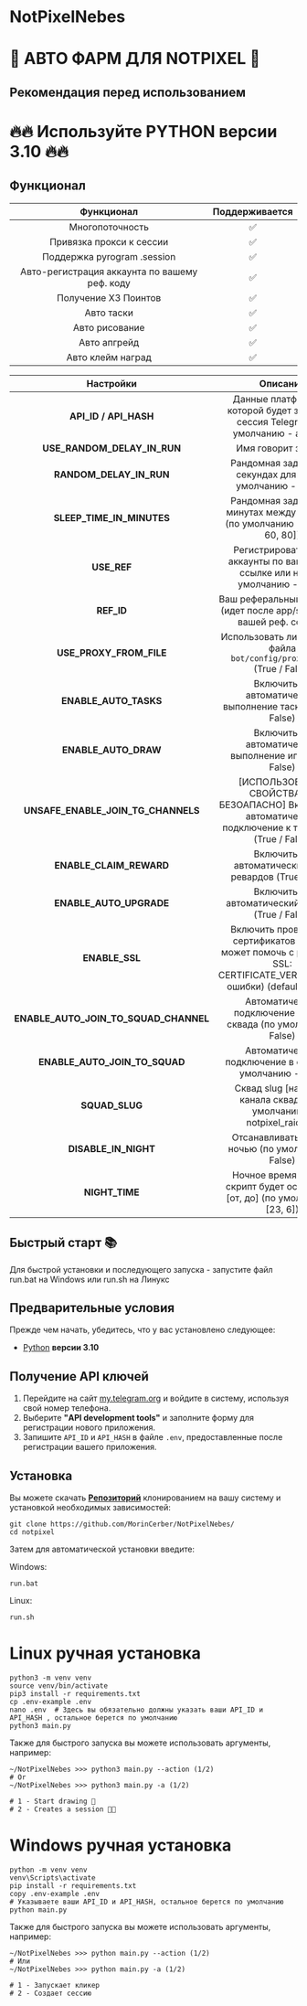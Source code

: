 # NotPixelNebes

# 🎨 АВТО ФАРМ ДЛЯ NOTPIXEL 🎨

## Рекомендация перед использованием

# 🔥🔥 Используйте PYTHON версии 3.10 🔥🔥


## Функционал  
|                  Функционал                   | Поддерживается |
|:---------------------------------------------:|:--------------:|
|                Многопоточность                |       ✅        | 
|           Привязка прокси к сессии            |       ✅        | 
|          Поддержка pyrogram .session          |       ✅        |
| Авто-регистрация аккаунта по вашему реф. коду |       ✅        |
|             Получение X3 Поинтов              |       ✅        |
|                  Авто таски                   |       ✅        |
|                Авто рисование                 |       ✅        |
|                 Авто апгрейд                  |       ✅        |
|               Авто клейм наград               |       ✅        |


|                     Настройки                     |                                                          Описание                                                           |
|:-------------------------------------------------:|:---------------------------------------------------------------------------------------------------------------------------:|
|               **API_ID / API_HASH**               |                     Данные платформы, с которой будет запущена сессия Telegram (по умолчанию - android)                     |
|            **USE_RANDOM_DELAY_IN_RUN**            |                                                     Имя говорит за себя                                                     |
|              **RANDOM_DELAY_IN_RUN**              |                                Рандомная задержка в секундах для ^^^ (по умолчанию - [5, 30]                                |
|             **SLEEP_TIME_IN_MINUTES**             |                        Рандомная задержка в минутах между цыклами (по умолчанию - [20, 40, 60, 80])                         |
|                    **USE_REF**                    |                      Регистрировать ваши аккаунты по вашей реф. ссылке или нет (по умолчанию - False)                       |
|                    **REF_ID**                     |                           Ваш реферальный аргумент (идет после app/startapp? в вашей реф. ссылке)                           |
|              **USE_PROXY_FROM_FILE**              |                           Использовать ли прокси из файла `bot/config/proxies.txt` (True / False)                           |
|               **ENABLE_AUTO_TASKS**               |                                 Включить ли автоматическое выполнение тасков (True / False)                                 |
|               **ENABLE_AUTO_DRAW**                |                                  Включить ли автоматическое выполнение игр (True / False)                                   |
|        **UNSAFE_ENABLE_JOIN_TG_CHANNELS**         |          [ИСПОЛЬЗОВАНИЕ СВОЙСТВА НЕ БЕЗОАПАСНО] Включить ли автоматическое подключение к тг каналам (True / False)          |
|              **ENABLE_CLAIM_REWARD**              |                                   Включить ли автоматический збор ревардов (True / False)                                   |
|              **ENABLE_AUTO_UPGRADE**              |                                     Включить ли автоматический апгрейд  (True / False)                                      |
|                  **ENABLE_SSL**                   | Включить проверку ssl сертификатов (думаю может помочь с решением SSL: CERTIFICATE_VERIFY_FAILED ошибки)  (default - False) |
|       **ENABLE_AUTO_JOIN_TO_SQUAD_CHANNEL**       |                              Автоматическое подключение в канал сквада (по умолчанию - False)                               |
|           **ENABLE_AUTO_JOIN_TO_SQUAD**           |                                  Автоматическое подключение в сквад (по умолчанию - True)                                   |
|                  **SQUAD_SLUG**                   |                            Сквад slug [название канала сквада] (по умолчанию - notpixel_raiders)                            |
|               **DISABLE_IN_NIGHT**                |                                      Отсанавливать скрипт ночью (по умолчанию - False)                                      |
|                  **NIGHT_TIME**                   |                       Ночное время в какое скрипт будет остановлен  [от, до] (по умолчанию - [23, 6])                       |

## Быстрый старт 📚

Для быстрой установки и последующего запуска - запустите файл run.bat на Windows или run.sh на Линукс

## Предварительные условия
Прежде чем начать, убедитесь, что у вас установлено следующее:
- [Python](https://www.python.org/downloads/) **версии 3.10**

## Получение API ключей
1. Перейдите на сайт [my.telegram.org](https://my.telegram.org) и войдите в систему, используя свой номер телефона.
2. Выберите **"API development tools"** и заполните форму для регистрации нового приложения.
3. Запишите `API_ID` и `API_HASH` в файле `.env`, предоставленные после регистрации вашего приложения.

## Установка
Вы можете скачать [**Репозиторий**](https://github.com/MorinCerber/NotPixelNebes/) клонированием на вашу систему и установкой необходимых зависимостей:
```shell
git clone https://github.com/MorinCerber/NotPixelNebes/
cd notpixel
```

Затем для автоматической установки введите:

Windows:
```shell
run.bat
```

Linux:
```shell
run.sh
```

# Linux ручная установка
```shell
python3 -m venv venv
source venv/bin/activate
pip3 install -r requirements.txt
cp .env-example .env
nano .env  # Здесь вы обязательно должны указать ваши API_ID и API_HASH , остальное берется по умолчанию
python3 main.py
```

Также для быстрого запуска вы можете использовать аргументы, например:
```shell
~/NotPixelNebes >>> python3 main.py --action (1/2)
# Or
~/NotPixelNebes >>> python3 main.py -a (1/2)

# 1 - Start drawing 🎨️
# 2 - Creates a session 👨‍🎨
```


# Windows ручная установка
```shell
python -m venv venv
venv\Scripts\activate
pip install -r requirements.txt
copy .env-example .env
# Указываете ваши API_ID и API_HASH, остальное берется по умолчанию
python main.py
```

Также для быстрого запуска вы можете использовать аргументы, например:
```shell
~/NotPixelNebes >>> python main.py --action (1/2)
# Или
~/NotPixelNebes >>> python main.py -a (1/2)

# 1 - Запускает кликер
# 2 - Создает сессию
```
